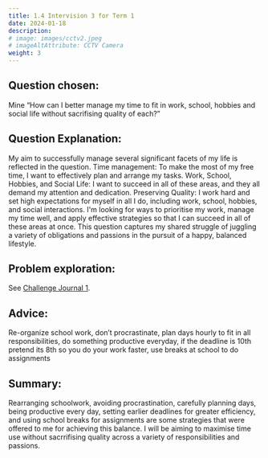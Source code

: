 ```yaml
---
title: 1.4 Intervision 3 for Term 1
date: 2024-01-18
description: 
# image: images/cctv2.jpeg
# imageAltAttribute: CCTV Camera
weight: 3
---
```


## Question chosen: 
Mine “How can I better manage my time to fit in work, school, hobbies and social life without sacrifising quality of each?”

## Question Explanation: 
My aim to successfully manage several significant facets of my life is reflected in the question.
Time management: To make the most of my free time, I want to effectively plan and arrange my tasks.
Work, School, Hobbies, and Social Life: I want to succeed in all of these areas, and they all demand my attention and dedication.
Preserving Quality: I work hard and set high expectations for myself in all I do, including work, school, hobbies, and social interactions.
I'm looking for ways to prioritise my work, manage my time well, and apply effective strategies so that I can succeed in all of these areas at once. This question captures my shared struggle of juggling a variety of obligations and passions in the pursuit of a happy, balanced lifestyle.

## Problem exploration: 
See [Challenge Journal 1](/appendices/challenge-journals/challenge-journal-term-1).

## Advice: 
Re-organize school work, don’t procrastinate, plan days hourly to fit in all responsibilities, do something productive everyday, if the deadline is 10th pretend its 8th so you do your work faster, use breaks at school to do assignments

## Summary:
Rearranging schoolwork, avoiding procrastination, carefully planning days, being productive every day, setting earlier deadlines for greater efficiency, and using school breaks for assignments are some strategies that were offered to me for achieving this balance. I will be aiming to maximise time use without sacrrifising quality across a variety of responsibilities and passions.

